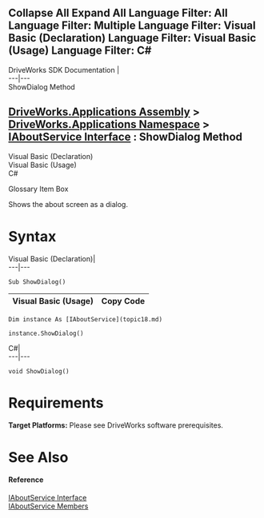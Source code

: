       

 Collapse All Expand All  Language Filter: All  Language Filter: Multiple  Language Filter: Visual Basic (Declaration) Language Filter: Visual Basic (Usage) Language Filter: C#  
---  
DriveWorks SDK Documentation  |   
---|---  
ShowDialog Method   
  
[DriveWorks.Applications Assembly](topic13.md) > [DriveWorks.Applications Namespace](topic16.md) > [IAboutService Interface](topic18.md) : ShowDialog Method  
---  
  
Visual Basic (Declaration)    
Visual Basic (Usage)    
C# 

Glossary Item Box

Shows the about screen as a dialog. 

# Syntax

Visual Basic (Declaration)|   
---|---  
      
    
    Sub ShowDialog()   
  
Visual Basic (Usage)| Copy Code  
---|---  
      
    
    Dim instance As [IAboutService](topic18.md)
     
    instance.ShowDialog()  
  
C#|   
---|---  
      
    
    void ShowDialog()  
  
# Requirements

**Target Platforms:** Please see DriveWorks software prerequisites.

# See Also

#### Reference

[IAboutService Interface](topic18.md)   
[IAboutService Members](topic19.md)


